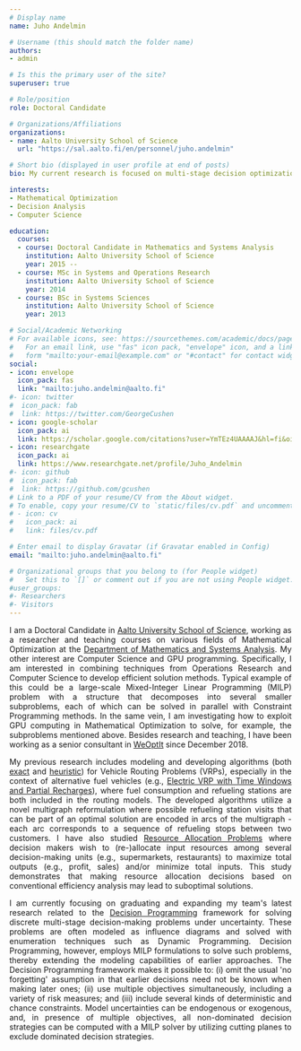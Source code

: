 ```yaml
---
# Display name
name: Juho Andelmin

# Username (this should match the folder name)
authors:
- admin

# Is this the primary user of the site?
superuser: true

# Role/position
role: Doctoral Candidate

# Organizations/Affiliations
organizations:
- name: Aalto University School of Science
  url: "https://sal.aalto.fi/en/personnel/juho.andelmin"

# Short bio (displayed in user profile at end of posts)
bio: My current research is focused on multi-stage decision optimization under uncertainty.

interests:
- Mathematical Optimization
- Decision Analysis
- Computer Science

education:
  courses:
  - course: Doctoral Candidate in Mathematics and Systems Analysis
    institution: Aalto University School of Science
    year: 2015 --
  - course: MSc in Systems and Operations Research
    institution: Aalto University School of Science
    year: 2014
  - course: BSc in Systems Sciences
    institution: Aalto University School of Science 
    year: 2013

# Social/Academic Networking
# For available icons, see: https://sourcethemes.com/academic/docs/page-builder/#icons
#   For an email link, use "fas" icon pack, "envelope" icon, and a link in the
#   form "mailto:your-email@example.com" or "#contact" for contact widget.
social:
- icon: envelope
  icon_pack: fas
  link: "mailto:juho.andelmin@aalto.fi"
#- icon: twitter
#  icon_pack: fab
#  link: https://twitter.com/GeorgeCushen
- icon: google-scholar
  icon_pack: ai
  link: https://scholar.google.com/citations?user=YmTEz4UAAAAJ&hl=fi&oi=ao
- icon: researchgate
  icon_pack: ai
  link: https://www.researchgate.net/profile/Juho_Andelmin
#- icon: github
#  icon_pack: fab
#  link: https://github.com/gcushen
# Link to a PDF of your resume/CV from the About widget.
# To enable, copy your resume/CV to `static/files/cv.pdf` and uncomment the lines below.
# - icon: cv
#   icon_pack: ai
#   link: files/cv.pdf

# Enter email to display Gravatar (if Gravatar enabled in Config)
email: "mailto:juho.andelmin@aalto.fi"

# Organizational groups that you belong to (for People widget)
#   Set this to `[]` or comment out if you are not using People widget.
#user_groups:
#- Researchers
#- Visitors
---
```


<div style="text-align: justify">
  
I am a Doctoral Candidate in [Aalto University School of Science](https://www.aalto.fi/en/school-of-science), working as a researcher and teaching courses on various fields of Mathematical Optimization at the [Department of Mathematics and Systems Analysis](https://math.aalto.fi/en/). My other interest are Computer Science and GPU programming. Specifically, I am interested in combining techniques from Operations Research and Computer Science to develop efficient solution methods. Typical example of this could be a large-scale Mixed-Integer Linear Programming (MILP) problem with a structure that decomposes into several smaller subproblems, each of which can be solved in parallel with Constraint Programming methods. In the same vein, I am investigating how to exploit GPU computing in Mathematical Optimization to solve, for example, the subproblems mentioned above. Besides research and teaching, I have been working as a senior consultant in [WeOptIt](https://weoptit.com/) since December 2018. 

My previous research includes modeling and developing algorithms (both [exact](https://doi.org/10.1287/trsc.2016.0734) and [heuristic](https://doi.org/10.1016/j.cor.2019.04.018)) for Vehicle Routing Problems (VRPs), especially in the context of alternative fuel vehicles (e.g., [Electric VRP with Time Windows and Partial Recharges](https://sal.aalto.fi/files/personnel/juho.andelmin/tand14_public.pdf)), where fuel consumption and refueling stations are both included in the routing models. The developed algorithms utilize a novel multigraph reformulation where possible refueling station visits that can be part of an optimal solution are encoded in arcs of the multigraph - each arc corresponds to a sequence of refueling stops between two customers. I have also studied [Resource Allocation Problems](https://doi.org/10.1016/j.ejor.2020.03.031) where decision makers wish to (re-)allocate input resources among several decision-making units (e.g., supermarkets, restaurants) to maximize total outputs (e.g., profit, sales) and/or minimize total inputs. This study demonstrates that making resource allocation decisions based on conventional efficiency analysis may lead to suboptimal solutions. 

I am currently focusing on graduating and expanding my team's latest research related to the [Decision Programming](https://arxiv.org/pdf/1910.09196.pdf) framework for solving discrete multi-stage decision-making problems under uncertainty. These problems are often modeled as influence diagrams and solved with enumeration techniques such as Dynamic Programming. Decision Programming, however, employs MILP formulations to solve such problems, thereby extending the modeling capabilities of earlier approaches. The Decision Programming framework makes it possible to: (i) omit the usual 'no forgetting' assumption in that earlier decisions need not be known when making later ones; (ii) use multiple objectives simultaneously, including a variety of risk measures; and (iii) include several kinds of deterministic and chance constraints. Model uncertainties can be endogenous or exogenous, and, in presence of multiple objectives, all non-dominated decision strategies can be computed with a MILP solver by utilizing cutting planes to exclude dominated decision strategies.

</div>
